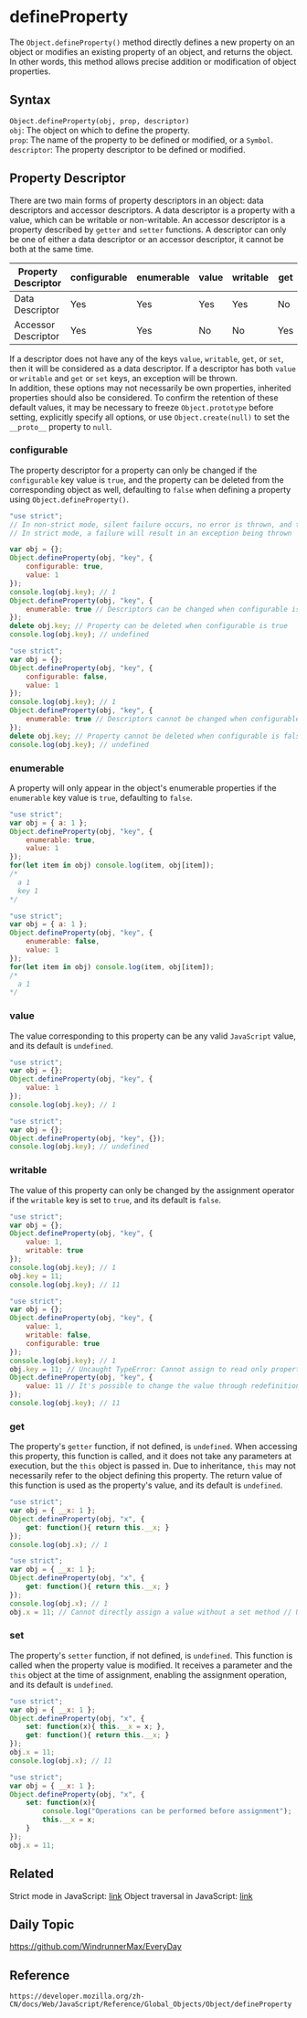 
# defineProperty
The `Object.defineProperty()` method directly defines a new property on an object or modifies an existing property of an object, and returns the object. In other words, this method allows precise addition or modification of object properties.

## Syntax
`Object.defineProperty(obj, prop, descriptor)`  
`obj`: The object on which to define the property.  
`prop`: The name of the property to be defined or modified, or a `Symbol`.  
`descriptor`: The property descriptor to be defined or modified.

## Property Descriptor
There are two main forms of property descriptors in an object: data descriptors and accessor descriptors. A data descriptor is a property with a value, which can be writable or non-writable. An accessor descriptor is a property described by `getter` and `setter` functions. A descriptor can only be one of either a data descriptor or an accessor descriptor, it cannot be both at the same time.

|Property Descriptor | configurable | enumerable | value | writable | get | set |
|---|---|---|---|---|---|---|
|Data Descriptor | Yes | Yes | Yes | Yes | No | No |
|Accessor Descriptor | Yes | Yes | No | No | Yes | Yes |

If a descriptor does not have any of the keys `value`, `writable`, `get`, or `set`, then it will be considered as a data descriptor. If a descriptor has both `value` or `writable` and `get` or `set` keys, an exception will be thrown.  
In addition, these options may not necessarily be own properties, inherited properties should also be considered. To confirm the retention of these default values, it may be necessary to freeze `Object.prototype` before setting, explicitly specify all options, or use `Object.create(null)` to set the `__proto__` property to `null`.

### configurable
The property descriptor for a property can only be changed if the `configurable` key value is `true`, and the property can be deleted from the corresponding object as well, defaulting to `false` when defining a property using `Object.defineProperty()`.

```javascript
"use strict";
// In non-strict mode, silent failure occurs, no error is thrown, and there is no effect
// In strict mode, a failure will result in an exception being thrown

var obj = {};
Object.defineProperty(obj, "key", {
    configurable: true,
    value: 1
});
console.log(obj.key); // 1
Object.defineProperty(obj, "key", {
    enumerable: true // Descriptors can be changed when configurable is true
});
delete obj.key; // Property can be deleted when configurable is true
console.log(obj.key); // undefined
```

```javascript
"use strict";
var obj = {};
Object.defineProperty(obj, "key", {
    configurable: false,
    value: 1
});
console.log(obj.key); // 1
Object.defineProperty(obj, "key", {
    enumerable: true // Descriptors cannot be changed when configurable is false // Uncaught TypeError: Cannot redefine property: key
});
delete obj.key; // Property cannot be deleted when configurable is false // Uncaught TypeError: Cannot delete property 'key' of #<Object>
console.log(obj.key); // undefined
```

### enumerable
A property will only appear in the object's enumerable properties if the `enumerable` key value is `true`, defaulting to `false`.

```javascript
"use strict";
var obj = { a: 1 };
Object.defineProperty(obj, "key", {
    enumerable: true,
    value: 1
});
for(let item in obj) console.log(item, obj[item]); 
/* 
  a 1
  key 1
*/
```

```javascript
"use strict";
var obj = { a: 1 };
Object.defineProperty(obj, "key", {
    enumerable: false,
    value: 1
});
for(let item in obj) console.log(item, obj[item]); 
/* 
  a 1
*/
```

### value
The value corresponding to this property can be any valid `JavaScript` value, and its default is `undefined`.
```javascript
"use strict";
var obj = {};
Object.defineProperty(obj, "key", {
    value: 1
});
console.log(obj.key); // 1
```

```javascript
"use strict";
var obj = {};
Object.defineProperty(obj, "key", {});
console.log(obj.key); // undefined
```

### writable
The value of this property can only be changed by the assignment operator if the `writable` key is set to `true`, and its default is `false`.
```javascript
"use strict";
var obj = {};
Object.defineProperty(obj, "key", {
    value: 1,
    writable: true
});
console.log(obj.key); // 1
obj.key = 11;
console.log(obj.key); // 11
```

```javascript
"use strict";
var obj = {};
Object.defineProperty(obj, "key", {
    value: 1,
    writable: false,
    configurable: true
});
console.log(obj.key); // 1
obj.key = 11; // Uncaught TypeError: Cannot assign to read only property 'key' of object '#<Object>'
Object.defineProperty(obj, "key", {
    value: 11 // It's possible to change the value through redefinition, but remember that configurable needs to be true
});
console.log(obj.key); // 11
```

### get
The property's `getter` function, if not defined, is `undefined`. When accessing this property, this function is called, and it does not take any parameters at execution, but the `this` object is passed in. Due to inheritance, `this` may not necessarily refer to the object defining this property. The return value of this function is used as the property's value, and its default is `undefined`.
```javascript
"use strict";
var obj = { __x: 1 };
Object.defineProperty(obj, "x", {
    get: function(){ return this.__x; }
});
console.log(obj.x); // 1
```

```javascript
"use strict";
var obj = { __x: 1 };
Object.defineProperty(obj, "x", {
    get: function(){ return this.__x; }
});
console.log(obj.x); // 1
obj.x = 11; // Cannot directly assign a value without a set method // Uncaught TypeError: Cannot set property x of #<Object> which has only a getter
```

### set
The property's `setter` function, if not defined, is `undefined`. This function is called when the property value is modified. It receives a parameter and the `this` object at the time of assignment, enabling the assignment operation, and its default is `undefined`.
```javascript
"use strict";
var obj = { __x: 1 };
Object.defineProperty(obj, "x", {
    set: function(x){ this.__x = x; },
    get: function(){ return this.__x; }
});
obj.x = 11;
console.log(obj.x); // 11
```

```javascript
"use strict";
var obj = { __x: 1 };
Object.defineProperty(obj, "x", {
    set: function(x){ 
        console.log("Operations can be performed before assignment");
        this.__x = x; 
    }
});
obj.x = 11;
```

## Related

Strict mode in JavaScript: [link](https://github.com/WindrunnerMax/EveryDay/blob/master/JavaScript/Js%E4%B8%A5%E6%A0%BC%E6%A8%A1%E5%BC%8F.md)
Object traversal in JavaScript: [link](https://github.com/WindrunnerMax/EveryDay/blob/master/JavaScript/Js%E9%81%8D%E5%8E%86%E5%AF%B9%E8%B1%A1%E6%80%BB%E7%BB%93.md)

## Daily Topic

https://github.com/WindrunnerMax/EveryDay

## Reference
```
https://developer.mozilla.org/zh-CN/docs/Web/JavaScript/Reference/Global_Objects/Object/defineProperty
```